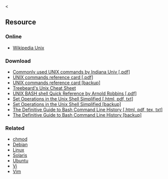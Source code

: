 &lt;

Resource
--------

### Online

-   [Wikipedia Unix](http://en.wikipedia.org/wiki/Unix)

### Download

-   [Commonly used UNIX commands by Indiana Univ \[.pdf\]](static/cs/unix_command_quickref.pdf)
-   [UNIX commands reference card \[.pdf\]](http://www.digilife.be/quickreferences/QRC/UNIX%20commands%20reference%20card.pdf)
-   [UNIX commands reference card \[backup\]](static/cs/UNIX%20commands%20reference%20card.pdf)
-   [Treebeard's Unix Cheat Sheet](http://www.rain.org/~mkummel/unix.html)
-   [UNIX BASH shell Quick Reference by Arnold Robbins \[.pdf\]](static/cs/bash_quickref.pdf)
-   [Set Operations in the Unix Shell Simplified \[.html, pdf, txt\]](http://www.catonmat.net/blog/set-operations-in-unix-shell-simplified/)
-   [Set Operations in the Unix Shell Simplified \[backup\]](static/cs/setops.pdf)
-   [The Definitive Guide to Bash Command Line History \[.html, pdf, tex, txt\]](http://www.catonmat.net/blog/the-definitive-guide-to-bash-command-line-history/)
-   [The Definitive Guide to Bash Command Line History \[backup\]](static/cs/bash-history-cheat-sheet.pdf)

### Related

-   [chmod](chmod.html "chmod Cheat Sheet")
-   [Debian](debian.html "Debian Cheat Sheet")
-   [Linux](linux.html "Linux Cheat Sheet")
-   [Solaris](solaris.html "Solaris Cheat Sheet")
-   [Ubuntu](ubuntu.html "Ubuntu Cheat Sheet")
-   [Vi](vi.html "Vi Cheat Sheet")
-   [Vim](vim.html "Vim Cheat Sheet")
